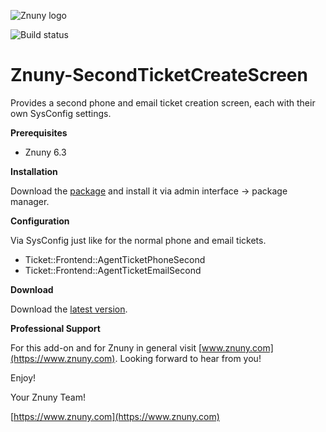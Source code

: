 ![Znuny logo](https://www.znuny.com/assets/images/logo_small.png)

![Build status](https://badge.proxy.znuny.com/Znuny4OTRS-SecondTicketCreateScreen/rel-6_3)

Znuny-SecondTicketCreateScreen
==============================
Provides a second phone and email ticket creation screen, each with their own SysConfig settings.

**Prerequisites**

- Znuny 6.3

**Installation**

Download the [package](https://addons.znuny.com/api/addon_repos/public/2198/latest) and install it via admin interface -> package manager.

**Configuration**

Via SysConfig just like for the normal phone and email tickets.

* Ticket::Frontend::AgentTicketPhoneSecond
* Ticket::Frontend::AgentTicketEmailSecond

**Download**

Download the [latest version](https://addons.znuny.com/api/addon_repos/public/2198/latest).

**Professional Support**

For this add-on and for Znuny in general visit [www.znuny.com](https://www.znuny.com). Looking forward to hear from you!

Enjoy!

Your Znuny Team!

[https://www.znuny.com](https://www.znuny.com)
